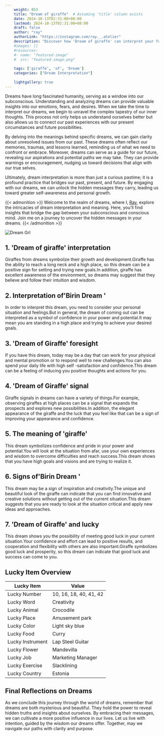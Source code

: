 ```yaml
---
    weight: 853
    title: "Dream of giraffe"  # Assuming 'title' column exists
    date: 2024-10-13T02:31:00+08:00
    lastmod: 2024-10-13T02:31:00+08:00
    draft: false
    author: "ray"
    authorLink: "https://instagram.com/ray._.atelier"
    description: "Discover how 'Dream of giraffe' can interpret your future and uncover its significant meanings in your life."
    #images: []
    #resources:
    #- name: "featured-image"
    #  src: "featured-image.png"
    
    tags: ['giraffe', 'of', 'Dream']
    categories: ["Dream Interpretation"]
    
    lightgallery: true
---
```

    
Dreams have long fascinated humanity, serving as a window into our subconscious. Understanding and analyzing dreams can provide valuable insights into our emotions, fears, and desires. When we take the time to interpret our dreams, we begin to unravel the complex tapestry of our inner thoughts. This process not only helps us understand ourselves better but also allows us to connect our past experiences with our present circumstances and future possibilities.

By delving into the meanings behind specific dreams, we can gain clarity about unresolved issues from our past. These dreams often reflect our memories, traumas, and lessons learned, reminding us of what we need to confront or embrace. Moreover, dreams can serve as a guide for our future, revealing our aspirations and potential paths we may take. They can provide warnings or encouragement, nudging us toward decisions that align with our true selves.

Ultimately, dream interpretation is more than just a curious pastime; it is a profound practice that bridges our past, present, and future. By engaging with our dreams, we can unlock the hidden messages they carry, leading us toward greater self-awareness and personal growth.

{{< admonition >}}
Welcome to the realm of dreams, where I, [Ray](https://instagram.com/ray._.atelier), explore the intricacies of dream interpretation and meaning. Here, you’ll find insights that bridge the gap between your subconscious and conscious mind. Join me on a journey to uncover the hidden messages in your dreams.
{{< /admonition >}}

![Dream Grl](https://cdn.pixabay.com/photo/2017/11/02/03/35/gothic-2910057_1280.jpg "Dream Grl")

## 1. 'Dream of giraffe' interpretation
Giraffes from dreams symbolize their growth and development.Giraffe has the ability to reach a long neck and a high place, so this dream can be a positive sign for setting and trying new goals.In addition, giraffe has excellent awareness of the environment, so dreams may suggest that they believe and follow their intuition and wisdom.

## 2. Interpretation of'Birin Dream '
In order to interpret this dream, you need to consider your personal situation and feelings.But in general, the dream of coming out can be interpreted as a symbol of confidence in your power and potential.It may mean you are standing in a high place and trying to achieve your desired goals.

## 3. 'Dream of Giraffe' foresight
If you have this dream, today may be a day that can work for your physical and mental promotion or to respond well to new challenges.You can also spend your daily life with high self -satisfaction and confidence.This dream can be a feeling of inducing you positive thoughts and actions for you.

## 4. 'Dream of Giraffe' signal
Giraffe signals in dreams can have a variety of things.For example, observing giraffes at high places can be a signal that expands the prospects and explores new possibilities.In addition, the elegant appearance of the giraffe and the luck that you feel like that can be a sign of improving your appearance and confidence.

## 5. The meaning of 'giraffe'
This dream symbolizes confidence and pride in your power and potential.You will look at the situation from afar, use your own experiences and wisdom to overcome difficulties and reach success.This dream shows that you have high goals and visions and are trying to realize it.

## 6. Signs of'Birin Dream '
This dream may be a sign of inspiration and creativity.The unique and beautiful look of the giraffe can indicate that you can find innovative and creative solutions without getting out of the current situation.This dream suggests that you are ready to look at the situation critical and apply new ideas and approaches.

## 7. 'Dream of Giraffe' and lucky
This dream shows you the possibility of meeting good luck in your current situation.Your confidence and effort can lead to positive results, and cooperation and flexibility with others are also important.Giraffe symbolizes good luck and prosperity, so this dream can indicate that good luck and success can come to you.

## Lucky Item Overview
| Lucky Item          | Value              |
|---------------|--------------------|
| Lucky Number        | 10, 16, 18, 40, 41, 42  |
| Lucky Word          | Creativity |
| Lucky Animal        | Crocodile |
| Lucky Place         | Amusement park     |
| Lucky Color         | Light sky blue     |
| Lucky Food          | Curry      |
| Lucky Instrument    | Lap Steel Guitar |
| Lucky Flower        | Mandevilla    |
| Lucky Job           | Marketing Manager       |
| Lucky Exercise      | Slacklining  |
| Lucky Country       | Estonia    |


##  Final Reflections on Dreams

As we conclude this journey through the world of dreams, remember that dreams are both mysterious and beautiful. They hold the power to reveal hidden truths and insights about ourselves. By embracing their messages, we can cultivate a more positive influence in our lives. Let us live with intention, guided by the wisdom our dreams offer. Together, may we navigate our paths with clarity and purpose.
